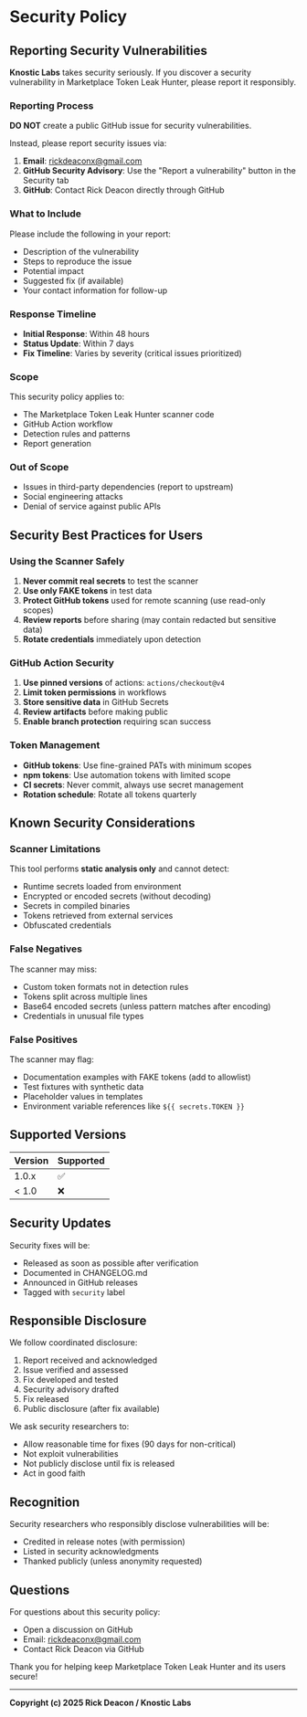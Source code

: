 # Security Policy

## Reporting Security Vulnerabilities

**Knostic Labs** takes security seriously. If you discover a security vulnerability in Marketplace Token Leak Hunter, please report it responsibly.

### Reporting Process

**DO NOT** create a public GitHub issue for security vulnerabilities.

Instead, please report security issues via:

1. **Email**: rickdeaconx@gmail.com
2. **GitHub Security Advisory**: Use the "Report a vulnerability" button in the Security tab
3. **GitHub**: Contact Rick Deacon directly through GitHub

### What to Include

Please include the following in your report:

- Description of the vulnerability
- Steps to reproduce the issue
- Potential impact
- Suggested fix (if available)
- Your contact information for follow-up

### Response Timeline

- **Initial Response**: Within 48 hours
- **Status Update**: Within 7 days
- **Fix Timeline**: Varies by severity (critical issues prioritized)

### Scope

This security policy applies to:

- The Marketplace Token Leak Hunter scanner code
- GitHub Action workflow
- Detection rules and patterns
- Report generation

### Out of Scope

- Issues in third-party dependencies (report to upstream)
- Social engineering attacks
- Denial of service against public APIs

## Security Best Practices for Users

### Using the Scanner Safely

1. **Never commit real secrets** to test the scanner
2. **Use only FAKE tokens** in test data
3. **Protect GitHub tokens** used for remote scanning (use read-only scopes)
4. **Review reports** before sharing (may contain redacted but sensitive data)
5. **Rotate credentials** immediately upon detection

### GitHub Action Security

1. **Use pinned versions** of actions: `actions/checkout@v4`
2. **Limit token permissions** in workflows
3. **Store sensitive data** in GitHub Secrets
4. **Review artifacts** before making public
5. **Enable branch protection** requiring scan success

### Token Management

- **GitHub tokens**: Use fine-grained PATs with minimum scopes
- **npm tokens**: Use automation tokens with limited scope
- **CI secrets**: Never commit, always use secret management
- **Rotation schedule**: Rotate all tokens quarterly

## Known Security Considerations

### Scanner Limitations

This tool performs **static analysis only** and cannot detect:

- Runtime secrets loaded from environment
- Encrypted or encoded secrets (without decoding)
- Secrets in compiled binaries
- Tokens retrieved from external services
- Obfuscated credentials

### False Negatives

The scanner may miss:

- Custom token formats not in detection rules
- Tokens split across multiple lines
- Base64 encoded secrets (unless pattern matches after encoding)
- Credentials in unusual file types

### False Positives

The scanner may flag:

- Documentation examples with FAKE tokens (add to allowlist)
- Test fixtures with synthetic data
- Placeholder values in templates
- Environment variable references like `${{ secrets.TOKEN }}`

## Supported Versions

| Version | Supported          |
| ------- | ------------------ |
| 1.0.x   | :white_check_mark: |
| < 1.0   | :x:                |

## Security Updates

Security fixes will be:

- Released as soon as possible after verification
- Documented in CHANGELOG.md
- Announced in GitHub releases
- Tagged with `security` label

## Responsible Disclosure

We follow coordinated disclosure:

1. Report received and acknowledged
2. Issue verified and assessed
3. Fix developed and tested
4. Security advisory drafted
5. Fix released
6. Public disclosure (after fix available)

We ask security researchers to:

- Allow reasonable time for fixes (90 days for non-critical)
- Not exploit vulnerabilities
- Not publicly disclose until fix is released
- Act in good faith

## Recognition

Security researchers who responsibly disclose vulnerabilities will be:

- Credited in release notes (with permission)
- Listed in security acknowledgments
- Thanked publicly (unless anonymity requested)

## Questions

For questions about this security policy:

- Open a discussion on GitHub
- Email: rickdeaconx@gmail.com
- Contact Rick Deacon via GitHub

Thank you for helping keep Marketplace Token Leak Hunter and its users secure!

---

**Copyright (c) 2025 Rick Deacon / Knostic Labs**
